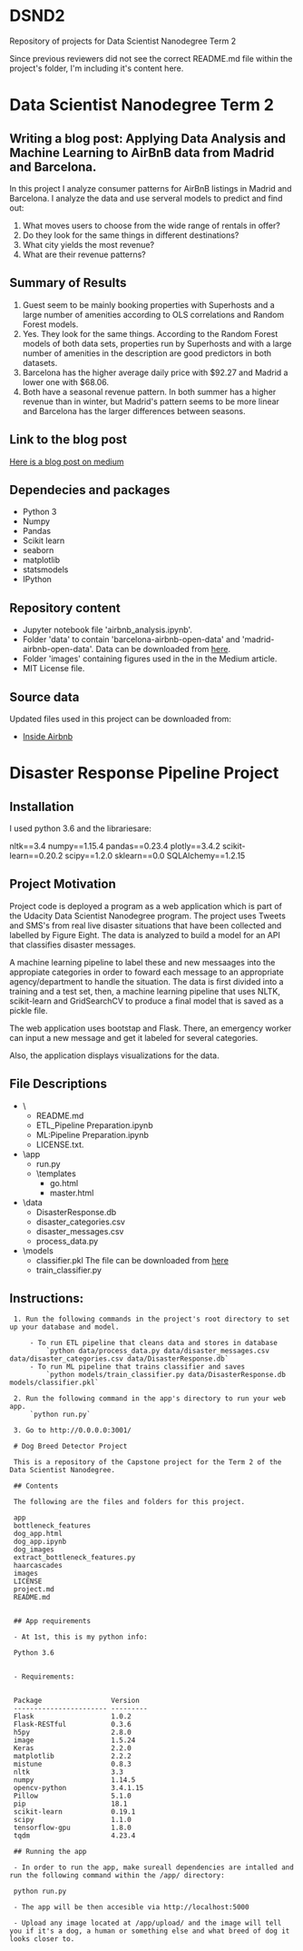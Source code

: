 # DSND2

Repository of projects for Data Scientist Nanodegree Term 2

Since previous reviewers did not see the correct README.md file within the project's folder, I'm including it's content here.




# Data Scientist Nanodegree Term 2

## Writing a blog post: Applying Data Analysis and Machine Learning to AirBnB data from Madrid and Barcelona.

In this project I analyze consumer patterns for AirBnB listings in Madrid and Barcelona. I analyze the data and use serveral models to predict and find out:

  1. What moves users to choose from the wide range of rentals in offer?
  2. Do they look for the same things in different destinations?
  3. What city yields the most revenue?
  4. What are their revenue patterns?

## Summary of Results

   1. Guest seem to be mainly booking properties with Superhosts and a large number of amenities according to OLS correlations and Random Forest models.
   2. Yes. They look for the same things. According to the Random Forest models of both data sets, properties run by Superhosts and with a large number of amenities in the description are good predictors in both datasets.
   3. Barcelona has the higher average daily price with $92.27 and Madrid a lower one with $68.06.
   4. Both have a seasonal revenue pattern. In both summer has a higher revenue than in winter, but Madrid's pattern seems to be more linear and Barcelona has the larger differences between seasons.

## Link to the blog post

[Here is a blog post on medium](https://medium.com/@danielgh/what-do-travelers-look-for-when-booking-vacation-rental-382af4e61f30)

## Dependecies and packages

- Python 3
- Numpy
- Pandas
- Scikit learn
- seaborn
- matplotlib
- statsmodels
- IPython

## Repository content

- Jupyter notebook file 'airbnb_analysis.ipynb'.
- Folder 'data' to contain 'barcelona-airbnb-open-data' and 'madrid-airbnb-open-data'. Data can be downloaded from [here](https://cloud.insoft.es/s/acfq983SwrifgKB).
- Folder 'images' containing figures used in the in the Medium article.
- MIT License file.

## Source data

Updated files used in this project can be downloaded from:

- [Inside Airbnb](http://insideairbnb.com/get-the-data.html)




# Disaster Response Pipeline Project


## Installation

I used python 3.6 and the librariesare:

nltk==3.4
numpy==1.15.4
pandas==0.23.4
plotly==3.4.2
scikit-learn==0.20.2
scipy==1.2.0
sklearn==0.0
SQLAlchemy==1.2.15


## Project Motivation

Project code is deployed a program as a web application which is part of the Udacity Data Scientist Nanodegree program. The project uses Tweets and SMS's from real live disaster situations that have been collected and labelled by Figure Eight. The data is analyzed to build a model for an API that classifies disaster messages.

A machine learning pipeline to label these and new messaages into the appropiate categories in order to foward each message to an appropriate agency/department to handle the situation. The data is first divided into a training and a test set, then, a machine learning pipeline that uses NLTK, scikit-learn and GridSearchCV to produce a final model that is saved as a pickle file.

The web application uses bootstap and Flask. There, an emergency worker can input a new message and get it labeled for several categories.

Also, the application displays visualizations for the data.


## File Descriptions

- \
	- README.md
	- ETL_Pipeline Preparation.ipynb
	- ML:Pipeline Preparation.ipynb
	- LICENSE.txt.
- \app
	- run.py
	- \templates
	   - go.html
	   - master.html
- \data
	- DisasterResponse.db
	- disaster_categories.csv
	- disaster_messages.csv
	- process_data.py
- \models
	- classifier.pkl The file can be downloaded from [here](https://cloud.insoft.es/s/NdHtSL7cRKGFM7d)
	- train_classifier.py


## Instructions:

     1. Run the following commands in the project's root directory to set up your database and model.

         - To run ETL pipeline that cleans data and stores in database
             `python data/process_data.py data/disaster_messages.csv data/disaster_categories.csv data/DisasterResponse.db`
         - To run ML pipeline that trains classifier and saves
             `python models/train_classifier.py data/DisasterResponse.db models/classifier.pkl`

     2. Run the following command in the app's directory to run your web app.
         `python run.py`

     3. Go to http://0.0.0.0:3001/

     # Dog Breed Detector Project

     This is a repository of the Capstone project for the Term 2 of the Data Scientist Nanodegree.

     ## Contents

     The following are the files and folders for this project.

     app
     bottleneck_features
     dog_app.html
     dog_app.ipynb
     dog_images
     extract_bottleneck_features.py
     haarcascades
     images
     LICENSE
     project.md
     README.md


     ## App requirements

     - At 1st, this is my python info:

     Python 3.6


     - Requirements:


     Package                 Version
     ----------------------- ---------
     Flask                   1.0.2
     Flask-RESTful           0.3.6
     h5py                    2.8.0
     image                   1.5.24
     Keras                   2.2.0
     matplotlib              2.2.2
     mistune                 0.8.3
     nltk                    3.3
     numpy                   1.14.5
     opencv-python           3.4.1.15
     Pillow                  5.1.0
     pip                     18.1
     scikit-learn            0.19.1
     scipy                   1.1.0
     tensorflow-gpu          1.8.0
     tqdm                    4.23.4

     ## Running the app

     - In order to run the app, make sureall dependencies are intalled and run the following command within the /app/ directory:

     python run.py

     - The app will be then accesible via http://localhost:5000

     - Upload any image located at /app/upload/ and the image will tell you if it's a dog, a human or something else and what breed of dog it looks closer to.
